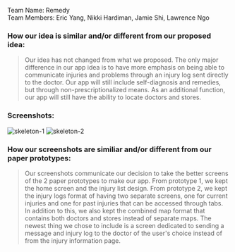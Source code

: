 Team Name: Remedy <br>
Team Members: Eric Yang, Nikki Hardiman, Jamie Shi, Lawrence Ngo

### How our idea is similar and/or different from our proposed idea:

> Our idea has not changed from what we proposed. The only major difference in our app idea is to have more emphasis on being able to communicate injuries and problems through an injury log sent directly to the doctor.
Our app will still include self-diagnosis and remedies, but through non-prescriptionalized means. As an additional function, our app will still have the ability to locate doctors and stores.

### Screenshots:

<img src="https://github.com/jm-shi/Remedy/blob/master/images/Skeleton1.jpg" alt="skeleton-1"> 
<img src="https://github.com/jm-shi/Remedy/blob/master/images/Skeleton2.jpg" alt="skeleton-2"> 

### How our screenshots are similiar and/or different from our paper prototypes:

> Our screenshots communicate our decision to take the better screens of the 2 paper prototypes to make our app. From prototype 1, we kept the home screen and the injury list design.
From prototype 2, we kept the injury logs format of having two separate screens, one for current injuries and one for past injuries that can be accessed through tabs. In addition to this, we also kept the combined map format
that contains both doctors and stores instead of separate maps. The newest thing we chose to include is a screen dedicated to sending a message and injury log to the doctor of the user's choice instead of from the injury information page.
